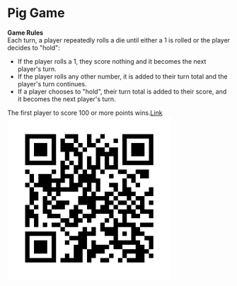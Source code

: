 <h1>Pig Game</h1>

<b>Game Rules</b><br>
Each turn, a player repeatedly rolls a die until either a 1 is rolled or the player decides to "hold":
<ul>
<li>If the player rolls a 1, they score nothing and it becomes the next player's turn.</li>
<li>If the player rolls any other number, it is added to their turn total and the player's turn continues.</li>
<li>If a player chooses to "hold", their turn total is added to their score, and it becomes the next player's turn.</li>
</ul>
The first player to score 100 or more points wins.<a href="https://vishnuvp257.github.io/pig-game/" target=" ">Link</a>


<img src="./img/QRcode.jpeg">
